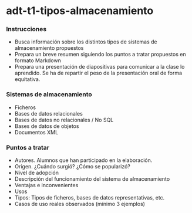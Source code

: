 # adt-t1-tipos-almacenamiento

### Instrucciones
- Busca información sobre los distintos tipos de sistemas de almacenamiento propuestos
- Prepara un breve resumen siguiendo los puntos a tratar propuestos en formato Markdown
- Prepara una presentación de diapositivas para comunicar a la clase lo aprendido. Se ha de repartir el peso de la presentación oral de forma equitativa.

### Sistemas de almacenamiento
- Ficheros
- Bases de datos relacionales
- Bases de datos no relacionales / No SQL
- Bases de datos de objetos
- Documentos XML

### Puntos a tratar
- Autores. Alumnos que han participado en la elaboración.
- Origen. ¿Cuándo surgió? ¿Cómo se popularizó?
- Nivel de adopción
- Descripción del funcionamiento del sistema de almacenamiento
- Ventajas e inconvenientes
- Usos
- Tipos: Tipos de ficheros, bases de datos representativas, etc.
- Casos de uso reales observados (mínimo 3 ejemplos)
